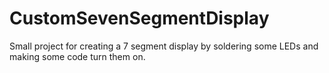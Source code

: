 # CustomSevenSegmentDisplay
Small project for creating a 7 segment display by soldering some LEDs and making some code turn them on. 
 
 
